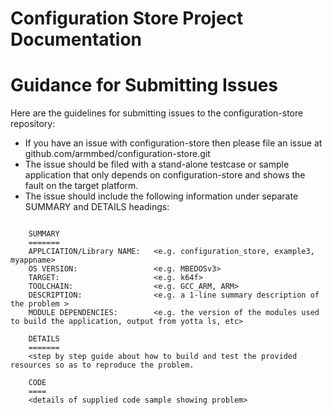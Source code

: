 # Configuration Store Project Documentation

# Guidance for Submitting Issues

Here are the guidelines for submitting issues to the configuration-store repository:

- If you have an issue with configuration-store then please file an issue at github.com/armmbed/configuration-store.git
- The issue should be filed with a stand-alone testcase or sample application that only depends on configuration-store and shows the fault on the target platform. 
- The issue should include the following information under separate SUMMARY and DETAILS headings:

```
    
    SUMMARY
    =======
    APPLCIATION/Library NAME:   <e.g. configuration_store, example3, myappname> 
    OS VERSION:                 <e.g. MBEDOSv3>
    TARGET:                     <e.g. k64f>
    TOOLCHAIN:                  <e.g. GCC_ARM, ARM>
    DESCRIPTION:                <e.g. a 1-line summary description of the problem >
    MODULE DEPENDENCIES:        <e.g. the version of the modules used to build the application, output from yotta ls, etc>
    
    DETAILS
    =======
    <step by step guide about how to build and test the provided resources so as to reproduce the problem. 
    
    CODE
    ====
    <details of supplied code sample showing problem>
```



